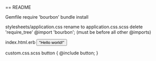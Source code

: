 == README

Gemfile
  require 'bourbon'
  bundle install

stylesheets/application.css
  rename to application.css.scss
  delete 'require_tree'
  @import 'bourbon';  (must be before all other @imports)

index.html.erb
  <button>"Hello world!"</button>

custom.css.scss
  button  {
    @include button;
  }
